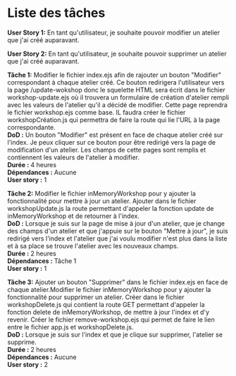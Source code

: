 # **Liste des tâches**

**User Story 1:** En tant qu'utilisateur, je souhaite pouvoir modifier un atelier que j'ai créé auparavant.

**User Story 2:** En tant qu'utilisateur, je souhaite pouvoir supprimer un atelier que j'ai créé auparavant.

**Tâche 1:** Modifier le fichier index.ejs afin de rajouter un bouton "Modifier" correspondant à chaque atelier créé. Ce bouton redirigera l'utilisateur vers la page /update-wokshop donc le squelette HTML sera écrit dans le fichier workshop-update.ejs où il trouvera un formulaire de création d'atelier rempli avec les valeurs de l'atelier qu'il a décidé de modifier. Cette page reprendra le fichier workshop.ejs comme base. IL faudra créer le fichier workshopCréation.js qui permettra de faire la route qui lie l'URL à la page correspondante.  
**DoD :** Un bouton "Modifier" est présent en face de chaque atelier créé sur l'index. Je peux cliquer sur ce bouton pour être redirigé vers la page de modification d'un atelier. Les champs de cette pages sont remplis et contiennent les valeurs de l'atelier à modifier.   
**Durée :** 4 heures   
**Dépendances :** Aucune  
**User story :** 1

**Tâche 2:**  Modifier le fichier inMemoryWorkshop pour y ajouter la fonctionnalité pour mettre à jour un atelier. Ajouter dans le fichier workshopUpdate.js la route permettant d'appeler la fonction update de inMemoryWorkshop et de retourner à l'index.  
**DoD :** Lorsque je suis sur la page de mise à jour d'un atelier, que je change des champs d'un atelier et que j'appuie sur le bouton "Mettre à jour", je suis redirigé vers l'index et l'atelier que j'ai voulu modifier n'est plus dans la liste et à sa place se trouve l'atelier avec les nouveaux champs.  
**Durée :** 2 heures   
**Dépendances :** Tâche 1  
**User story :** 1

**Tâche 3:**  Ajouter un bouton "Supprimer" dans le fichier index.ejs en face de chaque atelier.Modifier le fichier inMemoryWorkshop pour y ajouter la fonctionnalité pour supprimer un atelier. Créer dans le fichier workshopDelete.js qui contient la route GET permettant d'appeler la fonction delete de inMemoryWorkshop, de mettre à jour l'index et d'y revenir. Créer le fichier remove-workshop.ejs qui permet de faire le lien entre le fichier app.js et workshopDelete.js.  
**DoD :** Lorsque je suis sur l'index et que je clique sur supprimer, l'atelier se supprime.  
**Durée :** 2 heures   
**Dépendances :** Aucune  
**User story :** 2